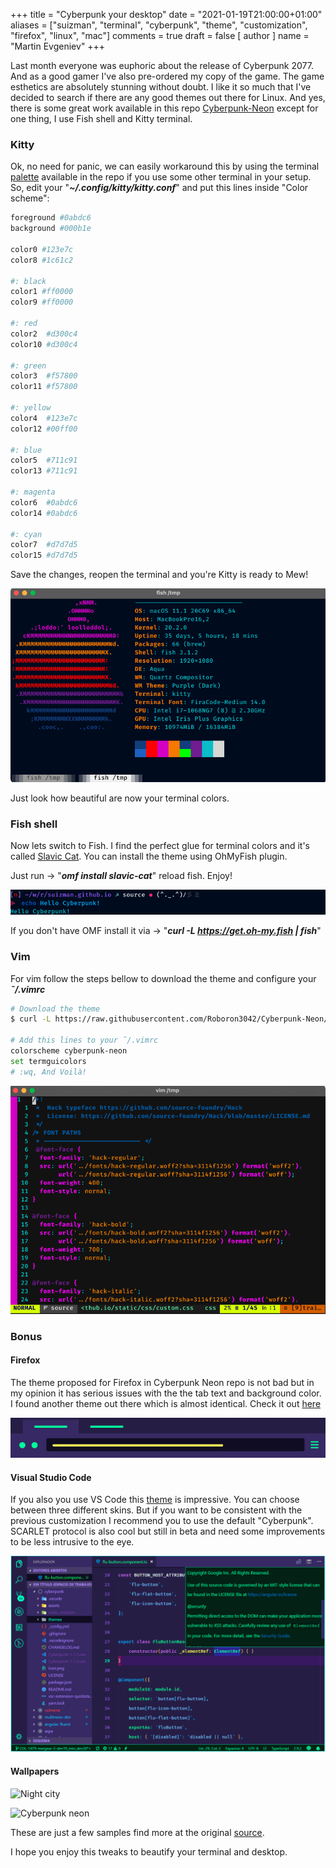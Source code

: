 +++
title = "Cyberpunk your desktop"
date = "2021-01-19T21:00:00+01:00"
aliases = ["suizman", "terminal", "cyberpunk", "theme", "customization", "firefox", "linux", "mac"]
comments = true
draft = false
[ author ]
  name = "Martin Evgeniev"
+++

Last month everyone was euphoric about the release of Cyberpunk 2077. And as a good gamer I've also pre-ordered my copy of the game. The game esthetics are absolutely stunning without doubt.
I like it so much that I've decided to search if there are any good themes out there for Linux. And yes, there is some great work available in this repo [Cyberpunk-Neon](https://github.com/Roboron3042/Cyberpunk-Neon)
except for one thing, I use Fish shell and Kitty terminal.

### Kitty

Ok, no need for panic, we can easily workaround this by using the terminal [palette](https://github.com/Roboron3042/Cyberpunk-Neon/blob/master/terminal/terminal-palette)
available in the repo if you use some other terminal in your setup. So, edit your "***~/.config/kitty/kitty.conf***" and put this lines inside "Color scheme":

```bash
foreground #0abdc6                                                                                                                                                                                             
background #000b1e

color0 #123e7c
color8 #1c61c2

#: black
color1 #ff0000
color9 #ff0000

#: red
color2  #d300c4
color10 #d300c4

#: green
color3  #f57800
color11 #f57800

#: yellow
color4  #123e7c
color12 #00ff00

#: blue
color5  #711c91
color13 #711c91

#: magenta
color6  #0abdc6
color14 #0abdc6

#: cyan
color7  #d7d7d5
color15 #d7d7d5
```

Save the changes, reopen the terminal and you're Kitty is ready to Mew!

![htop](/img/cyberpunk-your-terminal/htop.png)

Just look how beautiful are now your terminal colors.

### Fish shell

Now lets switch to Fish. I find the perfect glue for terminal colors and it's called [Slavic Cat](https://github.com/yangwao/omf-theme-slavic-cat). You can install the theme using OhMyFish plugin.

Just run -> "***omf install slavic-cat***" reload fish. Enjoy!

![fish](/img/cyberpunk-your-terminal/fish.png)

If you don't have OMF install it via -> "***curl -L https://get.oh-my.fish | fish***"

### Vim

For vim follow the steps bellow to download the theme and configure your ***˜/.vimrc***

```bash
# Download the theme
$ curl -L https://raw.githubusercontent.com/Roboron3042/Cyberpunk-Neon/master/terminal/vim/cyberpunk-neon.vim -o ~/.vim/colors/cyberpunk-neon.vim

# Add this lines to your ˜/.vimrc
colorscheme cyberpunk-neon
set termguicolors
# :wq, And Voilà!
```

![fish](/img/cyberpunk-your-terminal/vim.png)

### Bonus

#### Firefox

The theme proposed for Firefox in Cyberpunk Neon repo is not bad but in my opinion it has serious issues with the the tab text and background color. I found another theme out there which is almost identical.
Check it out [here](https://addons.mozilla.org/en-US/firefox/addon/cyberpunkish/)

![fish](/img/cyberpunk-your-terminal/firefox.png)

#### Visual Studio Code

If you also you use VS Code this [theme](https://marketplace.visualstudio.com/items?itemName=max-SS.cyberpunk) is impressive. You can choose between three different skins. But if you want to be consistent with
the previous customization I recommend you to use the default "Cyberpunk". SCARLET protocol is also cool but still in beta and need some improvements to be less intrusive to the eye.

![VSCode theme](/img/cyberpunk-your-terminal/vscode.png)

#### Wallpapers

![Night city](https://wallpapercave.com/wp/wp6823984.jpg)

![Cyberpunk neon](https://wallpapercave.com/wp/wp6813033.jpg)

These are just a few samples find more at the original [source](https://wallpapercave.com/4k-cyberpunk-2077-wallpapers).

I hope you enjoy this tweaks to beautify your terminal and desktop.
